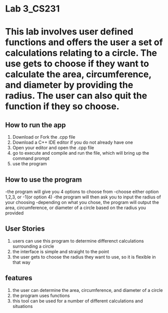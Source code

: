 # Lab 3_CS231

# This lab involves user defined functions and offers the user a set of calculations relating to a circle. The use gets to choose if they want to calculate the area, circumference, and diameter by providing the radius. The user can also quit the function if they so choose.

## How to run the app
1. Download or Fork the .cpp file
2. Download a C++ IDE editor if you do not already have one
3. Open your editor and open the .cpp file
4. go to execute and compile and run the file, which will bring up the command prompt
5. use the program

## How to use the program
-the program will give you 4 options to choose from
-choose either option 1,2,3, or -1(or option 4)
-the program will then ask you to input the radius of your choosing
-depending on what you chose, the program will output the area, circumference, or diameter of a circle based on the radius you provided

## User Stories
1. users can use this program to determine differenct calculations surrounding a circle
2. the interface is simple and straight to the point
3. the user gets to choose the radius they want to use, so it is flexible in that way

## features
1. the user can determine the area, circumference, and diameter of a circle
2. the program uses functions
3. this tool can be used for a number of different calculations and situations
